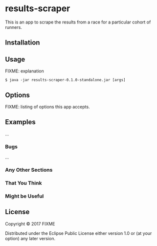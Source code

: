 # results-scraper

This is an app to scrape the results from a race for a particular cohort of runners.

## Installation


## Usage

FIXME: explanation

    $ java -jar results-scraper-0.1.0-standalone.jar [args]

## Options

FIXME: listing of options this app accepts.

## Examples

...

### Bugs

...

### Any Other Sections
### That You Think
### Might be Useful

## License

Copyright © 2017 FIXME

Distributed under the Eclipse Public License either version 1.0 or (at
your option) any later version.
